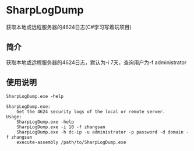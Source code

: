 # SharpLogDump
获取本地或远程服务器的4624日志(C#学习写着玩项目)
## 简介
获取本地或远程服务器的4624日志，默认为-i 7天，查询用户为-f administrator
## 使用说明
```
SharpLogDump.exe -help

SharpLogDump.exe:
    Get the 4624 security logs of the local or remote server.
Usage:
    SharpLogDump.exe -help
    SharpLogDump.exe -i 10 -f zhangsan
    SharpLogDump.exe -h dc-ip -u administrator -p password -d domain -f zhangsan
    execute-assembly /path/to/SharpLogDump.exe
```
